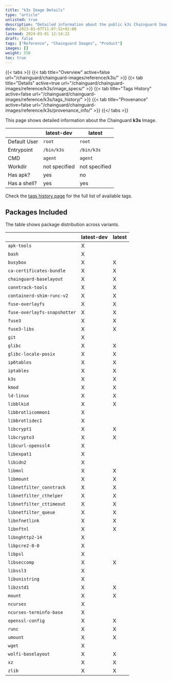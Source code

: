 ```yaml
---
title: "k3s Image Details"
type: "article"
unlisted: true
description: "Detailed information about the public k3s Chainguard Image."
date: 2023-03-07T11:07:52+02:00
lastmod: 2024-03-01 12:14:22
draft: false
tags: ["Reference", "Chainguard Images", "Product"]
images: []
weight: 550
toc: true
---
```


{{< tabs >}}
{{< tab title="Overview" active=false url="/chainguard/chainguard-images/reference/k3s/" >}}
{{< tab title="Details" active=true url="/chainguard/chainguard-images/reference/k3s/image_specs/" >}}
{{< tab title="Tags History" active=false url="/chainguard/chainguard-images/reference/k3s/tags_history/" >}}
{{< tab title="Provenance" active=false url="/chainguard/chainguard-images/reference/k3s/provenance_info/" >}}
{{</ tabs >}}

This page shows detailed information about the Chainguard **k3s** Image.

|              | latest-dev    | latest        |
|--------------|---------------|---------------|
| Default User | `root`        | `root`        |
| Entrypoint   | `/bin/k3s`    | `/bin/k3s`    |
| CMD          | `agent`       | `agent`       |
| Workdir      | not specified | not specified |
| Has apk?     | yes           | no            |
| Has a shell? | yes           | yes           |

Check the [tags history page](/chainguard/chainguard-images/reference/k3s/tags_history/) for the full list of available tags.

## Packages Included
The table shows package distribution across variants.

|                              | latest-dev | latest |
|------------------------------|------------|--------|
| `apk-tools`                  | X          |        |
| `bash`                       | X          |        |
| `busybox`                    | X          | X      |
| `ca-certificates-bundle`     | X          | X      |
| `chainguard-baselayout`      | X          | X      |
| `conntrack-tools`            | X          | X      |
| `containerd-shim-runc-v2`    | X          | X      |
| `fuse-overlayfs`             | X          | X      |
| `fuse-overlayfs-snapshotter` | X          | X      |
| `fuse3`                      | X          | X      |
| `fuse3-libs`                 | X          | X      |
| `git`                        | X          |        |
| `glibc`                      | X          | X      |
| `glibc-locale-posix`         | X          | X      |
| `ip6tables`                  | X          | X      |
| `iptables`                   | X          | X      |
| `k3s`                        | X          | X      |
| `kmod`                       | X          | X      |
| `ld-linux`                   | X          | X      |
| `libblkid`                   | X          | X      |
| `libbrotlicommon1`           | X          |        |
| `libbrotlidec1`              | X          |        |
| `libcrypt1`                  | X          | X      |
| `libcrypto3`                 | X          | X      |
| `libcurl-openssl4`           | X          |        |
| `libexpat1`                  | X          |        |
| `libidn2`                    | X          |        |
| `libmnl`                     | X          | X      |
| `libmount`                   | X          | X      |
| `libnetfilter_conntrack`     | X          | X      |
| `libnetfilter_cthelper`      | X          | X      |
| `libnetfilter_cttimeout`     | X          | X      |
| `libnetfilter_queue`         | X          | X      |
| `libnfnetlink`               | X          | X      |
| `libnftnl`                   | X          | X      |
| `libnghttp2-14`              | X          |        |
| `libpcre2-8-0`               | X          |        |
| `libpsl`                     | X          |        |
| `libseccomp`                 | X          | X      |
| `libssl3`                    | X          |        |
| `libunistring`               | X          |        |
| `libzstd1`                   | X          | X      |
| `mount`                      | X          | X      |
| `ncurses`                    | X          |        |
| `ncurses-terminfo-base`      | X          |        |
| `openssl-config`             | X          | X      |
| `runc`                       | X          | X      |
| `umount`                     | X          | X      |
| `wget`                       | X          |        |
| `wolfi-baselayout`           | X          | X      |
| `xz`                         | X          | X      |
| `zlib`                       | X          | X      |

